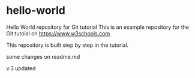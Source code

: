 # hello-world

Hello World repository for Git tutorial
This is an example repository for the Git tutoial on https://www.w3schools.com

This repository is built step by step in the tutorial.

some changes on readme.md

v.3 updated
